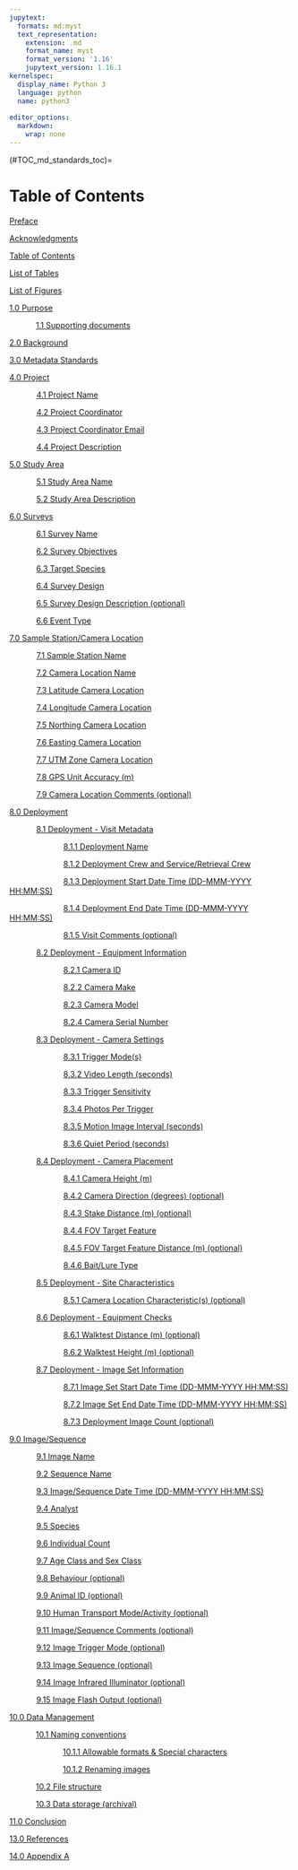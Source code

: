```yaml
---
jupytext:
  formats: md:myst
  text_representation:
    extension: .md
    format_name: myst
    format_version: '1.16'
    jupytext_version: 1.16.1
kernelspec:
  display_name: Python 3
  language: python
  name: python3
  
editor_options: 
  markdown: 
    wrap: none
---
```

(#TOC_md_standards_toc)=
# Table of Contents

[Preface](/2_metadata-standards/2_0.2_Preface.md#TOC_md_standards_preface)

[Acknowledgments](/2_metadata-standards/2_0.3_Acknowledgments.md#TOC_md_standards_acknowledgments)

[Table of Contents](/2_metadata-standards/2_0.4_TOC.md#TOC_md_standards_toc)

[List of Tables](/2_metadata-standards/2_0.5_List-Tables-Figures.md#TOC_md_standards_list_tables)

[List of Figures](/2_metadata-standards/2_0.5_List-Tables-Figures.md#TOC_md_standards_list_figures)

[1.0 Purpose](/2_metadata-standards/2_1.0_Purpose.md#TOC_md_standards_purpose)

<font color='#FFFFFF'>............</font>[1.1 Supporting documents](/2_metadata-standards/2_1.0_Purpose.md#TOC_md_standards_supporting_documents)

[2.0 Background](/2_metadata-standards/2_2.0_Background.md#TOC_md_standards_background)

[3.0 Metadata Standards](/2_metadata-standards/2_3.0_Metadata-Standards.md#TOC_md_standards_metadata_standards)

[4.0 Project](/2_metadata-standards/2_4.0_Project.md#TOC_md_standards_project)

<font color='#FFFFFF'>............</font>[4.1 Project Name](/2_metadata-standards/2_4.0_Project.md#TOC_md_standards_project_name)

<font color='#FFFFFF'>............</font>[4.2 Project Coordinator](/2_metadata-standards/2_4.0_Project.md#TOC_md_standards_project_coordinator)

<font color='#FFFFFF'>............</font>[4.3 Project Coordinator Email](/2_metadata-standards/2_4.0_Project.md#TOC_md_standards_project_coordinator_email)

<font color='#FFFFFF'>............</font>[4.4 Project Description](/2_metadata-standards/2_4.0_Project.md#TOC_md_standards_project_description)

[5.0 Study Area](/2_metadata-standards/2_5.0_Study-Area.md#TOC_md_standards_study_area)

<font color='#FFFFFF'>............</font>[5.1 Study Area Name](/2_metadata-standards/2_5.0_Study-Area.md#TOC_md_standards_study_area_name)

<font color='#FFFFFF'>............</font>[5.2 Study Area Description](/2_metadata-standards/2_5.0_Study-Area.md#TOC_md_standards_study_area_description)

[6.0 Surveys](/2_metadata-standards/2_6.0_Survey.md#TOC_md_standards_surveys)

<font color='#FFFFFF'>............</font>[6.1 Survey Name](/2_metadata-standards/2_6.0_Survey.md#TOC_md_standards_survey_name)

<font color='#FFFFFF'>............</font>[6.2 Survey Objectives](/2_metadata-standards/2_6.0_Survey.md#TOC_md_standards_survey_objectives)

<font color='#FFFFFF'>............</font>[6.3 Target Species](/2_metadata-standards/2_6.0_Survey.md#TOC_md_standards_target_species)

<font color='#FFFFFF'>............</font>[6.4 Survey Design](/2_metadata-standards/2_6.0_Survey.md#TOC_md_standards_survey_design)

<font color='#FFFFFF'>............</font>[6.5 Survey Design Description (optional)](/2_metadata-standards/2_6.0_Survey.md#TOC_md_standards_survey_design_description)

<font color='#FFFFFF'>............</font>[6.6 Event Type](/2_metadata-standards/2_6.0_Survey.md#TOC_md_standards_event_type)

[7.0 Sample Station/Camera Location](/2_metadata-standards/2_7.0_Sample-Station_Camera-Location.md#TOC_md_standards_sample_station_camera_location)

<font color='#FFFFFF'>............</font>[7.1 Sample Station Name](/2_metadata-standards/2_7.0_Sample-Station_Camera-Location.md#TOC_md_standards_sample_station_name)

<font color='#FFFFFF'>............</font>[7.2 Camera Location Name](/2_metadata-standards/2_7.0_Sample-Station_Camera-Location.md#TOC_md_standards_camera_location_name)

<font color='#FFFFFF'>............</font>[7.3 Latitude Camera Location](/2_metadata-standards/2_7.0_Sample-Station_Camera-Location.md#TOC_md_standards_latitude_camera_location)

<font color='#FFFFFF'>............</font>[7.4 Longitude Camera Location](/2_metadata-standards/2_7.0_Sample-Station_Camera-Location.md#TOC_md_standards_longitude_camera_location)

<font color='#FFFFFF'>............</font>[7.5 Northing Camera Location](/2_metadata-standards/2_7.0_Sample-Station_Camera-Location.md#TOC_md_standards_northing_camera_location)

<font color='#FFFFFF'>............</font>[7.6 Easting Camera Location](/2_metadata-standards/2_7.0_Sample-Station_Camera-Location.md#TOC_md_standards_easting_camera_location)

<font color='#FFFFFF'>............</font>[7.7 UTM Zone Camera Location](/2_metadata-standards/2_7.0_Sample-Station_Camera-Location.md#TOC_md_standards_utm_zone_camera_location)

<font color='#FFFFFF'>............</font>[7.8 GPS Unit Accuracy (m)](/2_metadata-standards/2_7.0_Sample-Station_Camera-Location.md#TOC_md_standards_gps_unit_accuracy)

<font color='#FFFFFF'>............</font>[7.9 Camera Location Comments (optional)](/2_metadata-standards/2_7.0_Sample-Station_Camera-Location.md#TOC_md_standards_camera_location_comments)

[8.0 Deployment](/2_metadata-standards/2_8.0_Deployment.md#TOC_md_standards_deployment)

<font color='#FFFFFF'>............</font>[8.1 Deployment - Visit Metadata](/2_metadata-standards/2_8.0_Deployment.md#TOC_md_standards_deployment_visit_metadata)

<font color='#FFFFFF'>........................</font>[8.1.1 Deployment Name](/2_metadata-standards/2_8.0_Deployment.md#TOC_md_standards_deployment_id)

<font color='#FFFFFF'>........................</font>[8.1.2 Deployment Crew and Service/Retrieval Crew](/2_metadata-standards/2_8.0_Deployment.md#TOC_md_standards_deployment_crew_and_serviceretrieval_crew)

<font color='#FFFFFF'>........................</font>[8.1.3 Deployment Start Date Time (DD-MMM-YYYY HH:MM:SS)](/2_metadata-standards/2_8.0_Deployment.md#TOC_md_standards_deployment_start_date_time)

<font color='#FFFFFF'>........................</font>[8.1.4 Deployment End Date Time (DD-MMM-YYYY HH:MM:SS)](/2_metadata-standards/2_8.0_Deployment.md#TOC_md_standards_deployment_end_date_time)

<font color='#FFFFFF'>........................</font>[8.1.5 Visit Comments (optional)](/2_metadata-standards/2_8.0_Deployment.md#TOC_md_standards_visit_comments)

<font color='#FFFFFF'>............</font>[8.2 Deployment - Equipment Information](/2_metadata-standards/2_8.0_Deployment.md#TOC_md_standards_deployment_equipment_information)

<font color='#FFFFFF'>........................</font>[8.2.1 Camera ID](/2_metadata-standards/2_8.0_Deployment.md#TOC_md_standards_camera_id)

<font color='#FFFFFF'>........................</font>[8.2.2 Camera Make](/2_metadata-standards/2_8.0_Deployment.md#TOC_md_standards_camera_make)

<font color='#FFFFFF'>........................</font>[8.2.3 Camera Model](/2_metadata-standards/2_8.0_Deployment.md#TOC_md_standards_camera_model)

<font color='#FFFFFF'>........................</font>[8.2.4 Camera Serial Number](/2_metadata-standards/2_8.0_Deployment.md#TOC_md_standards_camera_serial_number)

<font color='#FFFFFF'>............</font>[8.3 Deployment - Camera Settings](/2_metadata-standards/2_8.0_Deployment.md#TOC_md_standards_deployment_camera_settings)

<font color='#FFFFFF'>........................</font>[8.3.1 Trigger Mode(s)](/2_metadata-standards/2_8.0_Deployment.md#TOC_md_standards_trigger_modes)

<font color='#FFFFFF'>........................</font>[8.3.2 Video Length (seconds)](/2_metadata-standards/2_8.0_Deployment.md#TOC_md_standards_video_length)

<font color='#FFFFFF'>........................</font>[8.3.3 Trigger Sensitivity](/2_metadata-standards/2_8.0_Deployment.md#TOC_md_standards_trigger_sensitivity)

<font color='#FFFFFF'>........................</font>[8.3.4 Photos Per Trigger](/2_metadata-standards/2_8.0_Deployment.md#TOC_md_standards_photos_per_trigger)

<font color='#FFFFFF'>........................</font>[8.3.5 Motion Image Interval (seconds)](/2_metadata-standards/2_8.0_Deployment.md#TOC_md_standards_motion_image_interval)

<font color='#FFFFFF'>........................</font>[8.3.6 Quiet Period (seconds)](/2_metadata-standards/2_8.0_Deployment.md#TOC_md_standards_quiet_period_seconds)

<font color='#FFFFFF'>............</font>[8.4 Deployment - Camera Placement](/2_metadata-standards/2_8.0_Deployment.md#TOC_md_standards_deployment_camera_placement)

<font color='#FFFFFF'>........................</font>[8.4.1 Camera Height (m)](/2_metadata-standards/2_8.0_Deployment.md#TOC_md_standards_camera_height_m)

<font color='#FFFFFF'>........................</font>[8.4.2 Camera Direction (degrees) (optional)](/2_metadata-standards/2_8.0_Deployment.md#TOC_md_standards_camera_direction)

<font color='#FFFFFF'>........................</font>[8.4.3 Stake Distance (m) (optional)](/2_metadata-standards/2_8.0_Deployment.md#TOC_md_standards_stake_distance)

<font color='#FFFFFF'>........................</font>[8.4.4 FOV Target Feature](/2_metadata-standards/2_8.0_Deployment.md#TOC_md_standards_fov_target_feature)

<font color='#FFFFFF'>........................</font>[8.4.5 FOV Target Feature Distance (m) (optional)](/2_metadata-standards/2_8.0_Deployment.md#TOC_md_standards_fov_target_feature_distance)

<font color='#FFFFFF'>........................</font>[8.4.6 Bait/Lure Type](/2_metadata-standards/2_8.0_Deployment.md#TOC_md_standards_baitlure_type)

<font color='#FFFFFF'>............</font>[8.5 Deployment - Site Characteristics](/2_metadata-standards/2_8.0_Deployment.md#TOC_md_standards_deployment_site_characteristics)

<font color='#FFFFFF'>........................</font>[8.5.1 Camera Location Characteristic(s) (optional)](/2_metadata-standards/2_7.0_Sample-Station_Camera-Location.md#TOC_md_standards_camera_location_characteristics)

<font color='#FFFFFF'>............</font>[8.6 Deployment - Equipment Checks](/2_metadata-standards/2_8.0_Deployment.md#TOC_md_standards_deployment_equipment_checks)

<font color='#FFFFFF'>........................</font>[8.6.1 Walktest Distance (m) (optional)](/2_metadata-standards/2_8.0_Deployment.md#TOC_md_standards_walktest_distance)

<font color='#FFFFFF'>........................</font>[8.6.2 Walktest Height (m) (optional)](/2_metadata-standards/2_8.0_Deployment.md#TOC_md_standards_walktest_height)

<font color='#FFFFFF'>............</font>[8.7 Deployment - Image Set Information](/2_metadata-standards/2_8.0_Deployment.md#TOC_md_standards_deployment_image_set_information)

<font color='#FFFFFF'>........................</font>[8.7.1 Image Set Start Date Time (DD-MMM-YYYY HH:MM:SS)](/2_metadata-standards/2_8.0_Deployment.md#TOC_md_standards_image_set_start_date_time)

<font color='#FFFFFF'>........................</font>[8.7.2 Image Set End Date Time (DD-MMM-YYYY HH:MM:SS)](/2_metadata-standards/2_8.0_Deployment.md#TOC_md_standards_image_set_end_date_time)

<font color='#FFFFFF'>........................</font>[8.7.3 Deployment Image Count (optional)](/2_metadata-standards/2_8.0_Deployment.md#TOC_md_standards_deployment_image_count)

[9.0 Image/Sequence](/2_metadata-standards/2_9.0_Image_Sequence.md#TOC_md_standards_image/sequence)

<font color='#FFFFFF'>............</font>[9.1 Image Name](/2_metadata-standards/2_9.0_Image_Sequence.md#TOC_md_standards_image_name)

<font color='#FFFFFF'>............</font>[9.2 Sequence Name](/2_metadata-standards/2_9.0_Image_Sequence.md#TOC_md_standards_sequence_name)

<font color='#FFFFFF'>............</font>[9.3 Image/Sequence Date Time (DD-MMM-YYYY HH:MM:SS)](/2_metadata-standards/2_9.0_Image_Sequence.md#TOC_md_standards_image_sequence_date_time)

<font color='#FFFFFF'>............</font>[9.4 Analyst](/2_metadata-standards/2_9.0_Image_Sequence.md#TOC_md_standards_analyst)

<font color='#FFFFFF'>............</font>[9.5 Species](/2_metadata-standards/2_9.0_Image_Sequence.md#TOC_md_standards_species)

<font color='#FFFFFF'>............</font>[9.6 Individual Count](/2_metadata-standards/2_9.0_Image_Sequence.md#TOC_md_standards_individual_count)

<font color='#FFFFFF'>............</font>[9.7 Age Class and Sex Class](/2_metadata-standards/2_9.0_Image_Sequence.md#TOC_md_standards_age_class_and_sex_class)

<font color='#FFFFFF'>............</font>[9.8 Behaviour (optional)](/2_metadata-standards/2_9.0_Image_Sequence.md#TOC_md_standards_behaviour)

<font color='#FFFFFF'>............</font>[9.9 Animal ID (optional)](/2_metadata-standards/2_9.0_Image_Sequence.md#TOC_md_standards_animal_id)

<font color='#FFFFFF'>............</font>[9.10 Human Transport Mode/Activity (optional)](/2_metadata-standards/2_9.0_Image_Sequence.md#TOC_md_standards_human_transport_mode_activity)

<font color='#FFFFFF'>............</font>[9.11 Image/Sequence Comments (optional)](/2_metadata-standards/2_9.0_Image_Sequence.md#TOC_md_standards_image_sequence_comments)

<font color='#FFFFFF'>............</font>[9.12 Image Trigger Mode (optional)](/2_metadata-standards/2_9.0_Image_Sequence.md#TOC_md_standards_image_trigger_mode)

<font color='#FFFFFF'>............</font>[9.13 Image Sequence (optional)](/2_metadata-standards/2_9.0_Image_Sequence.md#TOC_md_standards_image_sequence)

<font color='#FFFFFF'>............</font>[9.14 Image Infrared Illuminator (optional)](/2_metadata-standards/2_9.0_Image_Sequence.md#TOC_md_standards_image_infrared_illuminator)

<font color='#FFFFFF'>............</font>[9.15 Image Flash Output (optional)](/2_metadata-standards/2_9.0_Image_Sequence.md#TOC_md_standards_image_flash_output)

[10.0 Data Management](/2_metadata-standards/2_10.0_Data-Management.md#TOC_md_standards_data_management)

<font color='#FFFFFF'>............</font>[10.1 Naming conventions](/2_metadata-standards/2_10.0_Data-Management.md#TOC_md_standards_naming_conventions)

<font color='#FFFFFF'>........................</font>[10.1.1 Allowable formats & Special characters](/2_metadata-standards/2_10.0_Data-Management.md#TOC_md_standards_allowable_formats_special_characters)

<font color='#FFFFFF'>........................</font>[10.1.2 Renaming images](/2_metadata-standards/2_10.0_Data-Management.md#TOC_md_standards_renaming_images)

<font color='#FFFFFF'>............</font>[10.2 File structure](/2_metadata-standards/2_8.0_Deployment.md#TOC_md_standards_file_structure)

<font color='#FFFFFF'>............</font>[10.3 Data storage (archival)](/2_metadata-standards/2_10.0_Data-Management.md#TOC_md_standards_data_storage_archival)

[11.0 Conclusion](/2_metadata-standards/2_11.0_Conclusion.md#TOC_md_standards_conclusion)

[13.0 References](/2_metadata-standards/2_12.0_References.md#TOC_md_standards_references)

[14.0 Appendix A](/2_metadata-standards/2_13.0_AppendixA.md#TOC_md_standards_appendix_a)
